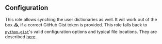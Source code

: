 ## Configuration
This role allows synching the user dictionaries as well.
It will work out of the box 📤, if a correct GitHub Gist token is provided.
This role falls back to [`python-gist`](https://pypi.org/project/python-gist/)'s valid configuration options and typical file locations.
They are described [here](https://github.com/jdowner/gist#getting-started).

